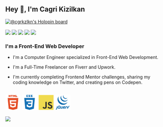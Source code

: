 ## Hey 👋, I'm Cagri Kizilkan  
[![@cgrkzlkn's Holopin board](https://holopin.me/cgrkzlkn)](https://holopin.io/@cgrkzlkn)
<br/>  
[<img src="https://img.shields.io/badge/Twitter-1DA1F2?style=for-the-badge&logo=twitter&logoColor=white">](https://twitter.com/cgrkzlkn)
[<img src="https://img.shields.io/badge/LinkedIn-0077B5?style=for-the-badge&logo=linkedin&logoColor=white">](https://linkedin.com/in/cgrkzlkn)
[<img src="https://img.shields.io/badge/Codepen-000000?style=for-the-badge&logo=codepen&logoColor=white">](https://codepen.com/cgrkzlkn)
[<img src="https://img.shields.io/badge/fiverr-1DBF73?style=for-the-badge&logo=fiverr&logoColor=white">](https://fiverr.com/cgrkzlkn)
[<img src="https://img.shields.io/badge/UpWork-6FDA44?style=for-the-badge&logo=Upwork&logoColor=white">](https://www.upwork.com/freelancers/~01542dd9d91c7a0a49)

### I'm a Front-End Web Developer  
- I'm a Computer Engineer specialized in Front-End Web Development. 

- I'm a Full-Time Freelancer on Fiverr and Upwork.
  
- I'm currently completing Frontend Mentor challenges, sharing my coding knowledge on Twitter, and creating pens on Codepen.

<br/>  

<div align="left">  
	<img width="48" src="https://github.com/devicons/devicon/blob/1119b9f84c0290e0f0b38982099a2bd027a48bf1/icons/html5/html5-plain-wordmark.svg" />
	<img  width="48" src="https://github.com/devicons/devicon/blob/1119b9f84c0290e0f0b38982099a2bd027a48bf1/icons/css3/css3-plain-wordmark.svg" />
	<img  width="48" src="https://github.com/devicons/devicon/blob/1119b9f84c0290e0f0b38982099a2bd027a48bf1/icons/javascript/javascript-original.svg" />
	<img width="48" src="https://github.com/devicons/devicon/blob/1119b9f84c0290e0f0b38982099a2bd027a48bf1/icons/jquery/jquery-plain-wordmark.svg" />
</div>  

<br/>  

<img src="https://github-readme-stats.vercel.app/api/top-langs/?username=cgrkzlkn&layout=compact" />
